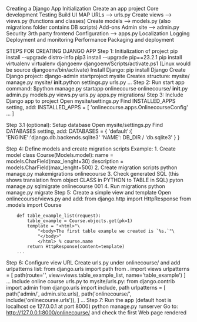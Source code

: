 Creating a Django App
	Initialization
		Create an app project
	Core development
		Testing
		Build UI
		MAP URLs --> urls.py
		Create views --> views.py (functions and classes)
		Create models --> models.py (also migrations folder contains DB scripts)
	Add-ons
		Admin site --> admin.py
		Security
		3rth party frontend
		Configuration --> apps.py
		Localization
		Logging
	Deployment and monitoring
		Performance
		Packaging and deployment

STEPS FOR CREATING DJANGO APP
Step 1:
	Initialization of project
		pip install --upgrade distro-info
		pip3 install --upgrade pip==23.2.1
		pip install virtualenv
		virtualenv djangoenv
		djangoenv/Scripts/activate.ps1 (Linux would be source djangoenv/bin/activate)
	Install Django:
		pip install Django
	Create Django project:
		django-admin startproject mysite
		Creates structure:
		mysite/
			manage.py
			mysite/
				__init__.python
				settings.py
				urls.py
				...
Step 2:
	Run start app command: 
	$python manage.py startapp onlinecourse
		onlinecourse/
			__init__.py
			admin.py
			models.py
			views.py
			urls.py
			apps.py
			migrations/
Step 3:
	Include Django app to project
		Open mysite/settings.py
		Find INSTALLED_APPS setting, add:
		INSTALLED_APPS = [
			'onlinecourse.apps.OnlinecourseConfig'
			...
			]

Step 3.1 (optional):
	Setup database
		Open mysite/settings.py
		Find DATABASES setting, add:
		DATABASES = {
			'default':{
				'ENGINE':'django.db.backends.sqlite3'
				'NAME': DB_DIR / 'db.sqlite3'
			}
		}

Step 4:
	Define models and create migration scripts
		Example:
		1. Create model 
		class Course(Models.model):
			name = models.CharField(max_lenght=30)
			description = models.CharField(max_lenght=500)
		2. Create migration scripts
		python manage.py makemigrations onlinecourse
		3. Check generated SQL (this shows translation from object CLASS in PYTHON to TABLE in SQL)
		pyton manage.py sqlmigrate onlinecourse 001
		4. Run migrations
		python manage.py migrate
Step 5:
	Create a simple view and template
		Open onlinecourse/views.py and add:
		from django.http import HttpResponse
		from .models import Course

		def table_example_list(request):
			table_example = Course.objects.get(pk=1)
			template = "<html>"\
				"<body>The first table example we created is `%s.`"\
				"</body>"
				</html> % course.name
			return HttpResponse(content=template)
		...
Step 6:
	Configure view URL
		Create urls.py under onlinecourse/ and add urlpatterns list:
			from django.urls import path
			from . import views
			urlpatterns = [
				path(route='', view=views.table_example_list, name='table_example')
			]
			...
		Include online course urls.py to mysite/urls.py:
			from django.contrib import admin
			from django.urls import include, path
			urlpatterns = [
				path('admin/', admin.site.urls),
				path('onlinecourse/', include('onlinecourse.urls')),
			]
			...
Step 7:
	Run the app (default host is localhost oe 127.0.0.1 at port 8000)
		python manage.py runserver
		Go to: http://127.0.0.1:8000/onlinecourse/ and check the first Web page rendered


		
